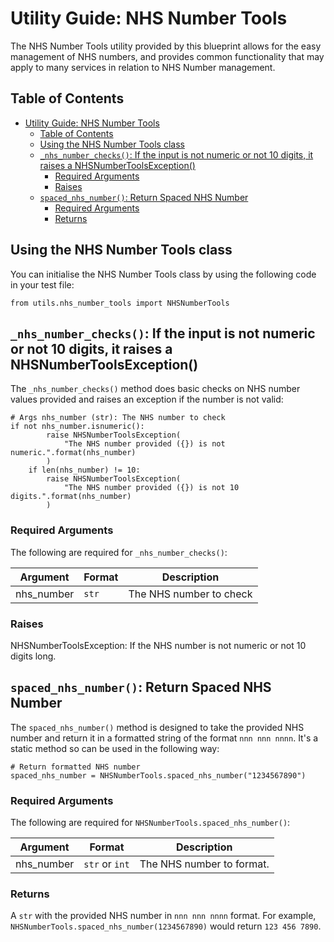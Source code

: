 # Utility Guide: NHS Number Tools

The NHS Number Tools utility provided by this blueprint allows for the easy management of NHS numbers, and provides
common functionality that may apply to many services in relation to NHS Number management.

## Table of Contents

- [Utility Guide: NHS Number Tools](#utility-guide-nhs-number-tools)
  - [Table of Contents](#table-of-contents)
  - [Using the NHS Number Tools class](#using-the-nhs-number-tools-class)
  - [`_nhs_number_checks()`: If the input is not numeric or not 10 digits, it raises a NHSNumberToolsException()](#_nhs_number_checks-if-the-input-is-not-numeric-or-not-10-digits-it-raises-a-nhsnumbertoolsexception)
    - [Required Arguments](#required-arguments)
    - [Raises](#raises)
  - [`spaced_nhs_number()`: Return Spaced NHS Number](#spaced_nhs_number-return-spaced-nhs-number)
    - [Required Arguments](#required-arguments-1)
    - [Returns](#returns)

## Using the NHS Number Tools class

You can initialise the NHS Number Tools class by using the following code in your test file:

    from utils.nhs_number_tools import NHSNumberTools

## `_nhs_number_checks()`: If the input is not numeric or not 10 digits, it raises a NHSNumberToolsException()

The `_nhs_number_checks()` method does basic checks on NHS number values provided and raises an exception if the number is not valid:

    # Args nhs_number (str): The NHS number to check
    if not nhs_number.isnumeric():
            raise NHSNumberToolsException(
                "The NHS number provided ({}) is not numeric.".format(nhs_number)
            )
        if len(nhs_number) != 10:
            raise NHSNumberToolsException(
                "The NHS number provided ({}) is not 10 digits.".format(nhs_number)
            )

### Required Arguments

The following are required for `_nhs_number_checks()`:

| Argument   | Format         | Description               |
| -----------| -------------- | ------------------------- |
| nhs_number | `str`          | The NHS number to check   |

### Raises

NHSNumberToolsException: If the NHS number is not numeric or not 10 digits long.

## `spaced_nhs_number()`: Return Spaced NHS Number

The `spaced_nhs_number()` method is designed to take the provided NHS number and return it in a formatted
string of the format `nnn nnn nnnn`.  It's a static method so can be used in the following way:

    # Return formatted NHS number
    spaced_nhs_number = NHSNumberTools.spaced_nhs_number("1234567890")

### Required Arguments

The following are required for `NHSNumberTools.spaced_nhs_number()`:

| Argument   | Format         | Description               |
| ---------- | -------------- | ------------------------- |
| nhs_number | `str` or `int` | The NHS number to format. |

### Returns

A `str` with the provided NHS number in `nnn nnn nnnn` format. For example, `NHSNumberTools.spaced_nhs_number(1234567890)` would return `123 456 7890`.
